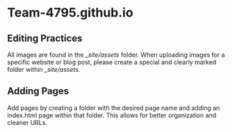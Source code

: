 # Team-4795.github.io

## Editing Practices

All images are found in the <i>_site/assets</i> folder. When uploading images for a specific website or blog post, please create a special and clearly marked folder within <i>_site/assets</i>.

## Adding Pages

Add pages by creating a folder with the desired page name and adding an index.html page within that folder. This allows for better organization and cleaner URLs.